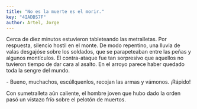 ```yaml
---
title: "No es la muerte es el morir."
key: "4IADBS7F"
author: Artel, Jorge
---
```

<div data-schema-version="8"><p>Cerca de diez minutos estuvieron tableteando las metralletas. Por respuesta, silencio hostil en el monte. De modo repentino, una lluvia de valas desgajóse sobre los soldados, que se parapeteaban entre las peñas y algunos montículos. El contra-ataque fue tan sorpresivo que aquellos no tuvieron tiempo de dar cara al asalto. En el arroyo parece haber quedado toda la sengre del mundo.</p> <p>- Bueno, muchachos, escúllquenlos, recojan las armas y vámonos. ¡Rápido!</p> <p>Con sumetralleta aún caliente, el hombre joven que hubo dado la orden pasó un vistazo frío sobre el pelotón de muertos.</p> </div>